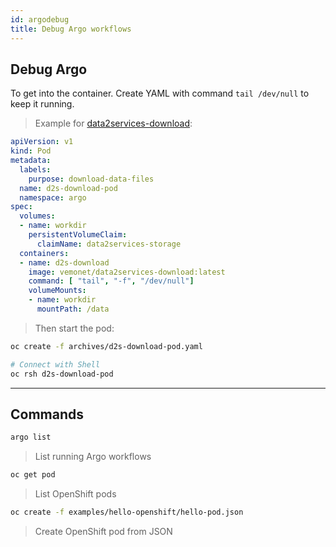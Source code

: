 ```yaml
---
id: argodebug
title: Debug Argo workflows
---
```


## Debug Argo

To get into the container. Create YAML with command `tail /dev/null` to keep it running.

> Example for [data2services-download](https://github.com/MaastrichtU-IDS/data2services-download):

```yaml
apiVersion: v1
kind: Pod
metadata:
  labels:
    purpose: download-data-files
  name: d2s-download-pod
  namespace: argo
spec:
  volumes:
  - name: workdir
    persistentVolumeClaim:
      claimName: data2services-storage
  containers:
  - name: d2s-download
    image: vemonet/data2services-download:latest
    command: [ "tail", "-f", "/dev/null"]
    volumeMounts:
    - name: workdir
      mountPath: /data
```

> Then start the pod:

```bash
oc create -f archives/d2s-download-pod.yaml

# Connect with Shell
oc rsh d2s-download-pod
```

---

## Commands

```bash
argo list
```

> List running Argo workflows



```bash
oc get pod
```

> List OpenShift pods



```bash
oc create -f examples/hello-openshift/hello-pod.json
```

> Create OpenShift pod from JSON